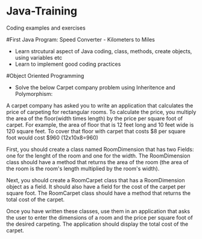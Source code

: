 # Java-Training
Coding examples and exercises


#First Java Program:
Speed Converter - Kilometers to Miles

- Learn strcutural aspect of Java coding, class, methods, create objects, using variables etc
- Learn to implement good coding practices

#Object Oriented Programming
- Solve the below Carpet company problem using Inheritence and Polymorphism:

A carpet company has asked you to write an application that calculates the price of carpeting for rectangular rooms. To calculate the price, you multiply the area of the floor(width times length) by the price per square foot of carpet. For example, the area of floor that is 12 feet long and 10 feet wide is 120 square feet. To cover that floor with carpet that costs $8 per square foot would cost $960 (12x10x8=960)

First, you should create a class named RoomDimension that has two Fields: one for the lenght of the room and one for the width. The RoomDimension class should have a method that returns the area of the room (the area of the room is the room's length multiplied by the room's width).

Next, you should create a RoomCarpet class that has a RoomDimension object as a field. It should also have a field for the cost of the carpet per square foot. The RoomCarpet class should have a method that returns the total cost of the carpet.

Once you have written these classes, use them in an application that asks the user to enter the dimensions of a room and the price per square foot of the desired carpeting. The application should display the total cost of the carpet.
